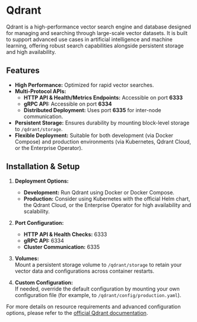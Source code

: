# Qdrant

Qdrant is a high-performance vector search engine and database designed for managing and searching through large-scale vector datasets. It is built to support advanced use cases in artificial intelligence and machine learning, offering robust search capabilities alongside persistent storage and high availability.

## Features

- **High Performance:** Optimized for rapid vector searches.
- **Multi-Protocol APIs:**  
  - **HTTP API & Health/Metrics Endpoints:** Accessible on port **6333**  
  - **gRPC API:** Accessible on port **6334**
  - **Distributed Deployment:** Uses port **6335** for inter-node communication.
- **Persistent Storage:** Ensures durability by mounting block-level storage to `/qdrant/storage`.
- **Flexible Deployment:** Suitable for both development (via Docker Compose) and production environments (via Kubernetes, Qdrant Cloud, or the Enterprise Operator).

## Installation & Setup

1. **Deployment Options:**  
   - **Development:** Run Qdrant using Docker or Docker Compose.
   - **Production:** Consider using Kubernetes with the official Helm chart, the Qdrant Cloud, or the Enterprise Operator for high availability and scalability.
   
2. **Port Configuration:**  
   - **HTTP API & Health Checks:** 6333  
   - **gRPC API:** 6334  
   - **Cluster Communication:** 6335

3. **Volumes:**  
   Mount a persistent storage volume to `/qdrant/storage` to retain your vector data and configurations across container restarts.

4. **Custom Configuration:**  
   If needed, override the default configuration by mounting your own configuration file (for example, to `/qdrant/config/production.yaml`).

For more details on resource requirements and advanced configuration options, please refer to the [official Qdrant documentation](https://github.com/qdrant/qdrant).
